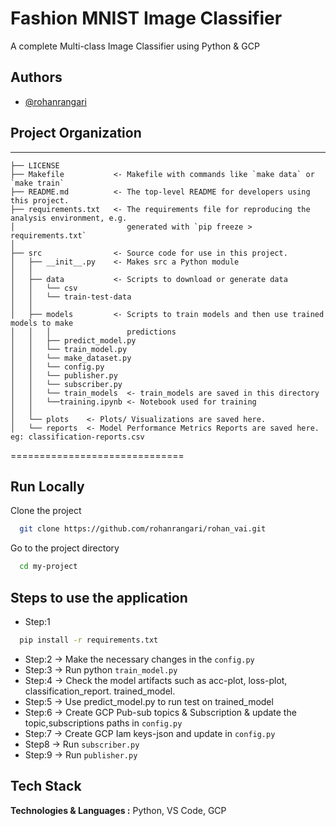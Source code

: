 # Fashion MNIST Image Classifier

A complete Multi-class Image Classifier using Python & GCP

## Authors

- [@rohanrangari](https://github.com/rohanrangari)

## Project Organization
------------

    ├── LICENSE
    ├── Makefile           <- Makefile with commands like `make data` or `make train`
    ├── README.md          <- The top-level README for developers using this project.
    ├── requirements.txt   <- The requirements file for reproducing the analysis environment, e.g.
    │                         generated with `pip freeze > requirements.txt`
    │
    ├── src                <- Source code for use in this project.
    │   ├── __init__.py    <- Makes src a Python module
    │   │
    │   ├── data           <- Scripts to download or generate data
    │   │   └── csv
    │   │   └── train-test-data
    │   │
    │   ├── models         <- Scripts to train models and then use trained models to make
    │   │   │                 predictions
    │   │   ├── predict_model.py
    │   │   └── train_model.py
    │   │   └── make_dataset.py
    │   │   └── config.py
    │   │   └── publisher.py
    │   │   └── subscriber.py
    │   │   └── train_models  <- train_models are saved in this directory
    │   │   └──training.ipynb <- Notebook used for training
    │   │
    │   └── plots    <- Plots/ Visualizations are saved here.
    │   └── reports  <- Model Performance Metrics Reports are saved here. eg: classification-reports.csv

==============================
## Run Locally

Clone the project

```bash
  git clone https://github.com/rohanrangari/rohan_vai.git
```

Go to the project directory

```bash
  cd my-project
```

## Steps to use the application

* Step:1
```bash
  pip install -r requirements.txt
```
* Step:2 ->  Make the necessary changes in the `config.py`
* Step:3 ->  Run python `train_model.py`
* Step:4 ->  Check the model artifacts such as acc-plot, loss-plot, classification_report. trained_model.
* Step:5 ->  Use predict_model.py to run test on trained_model
* Step:6 ->  Create GCP Pub-sub topics & Subscription & update the topic,subscriptions paths in `config.py`
* Step:7 ->  Create GCP Iam keys-json and update in `config.py`
* Step8 ->  Run `subscriber.py`
* Step:9 ->  Run `publisher.py`

## Tech Stack


**Technologies & Languages :** Python, VS Code, GCP

